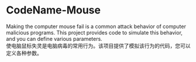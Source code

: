 # CodeName-Mouse
Making the computer mouse fail is a common attack behavior of computer malicious programs. This project provides code to simulate this behavior, and you can define various parameters.  
使电脑鼠标失灵是电脑病毒的常用行为。该项目提供了模拟该行为的代码，您可以定义各种参数。  
